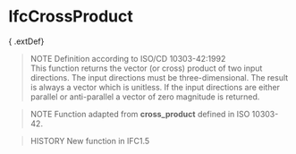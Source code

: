 IfcCrossProduct
===============
{ .extDef}  
> NOTE  Definition according to ISO/CD 10303-42:1992  
> This function returns the vector (or cross) product of two input directions.
> The input directions must be three-dimensional. The result is always a
> vector which is unitless. If the input directions are either parallel or
> anti-parallel a vector of zero magnitude is returned.  
  
> NOTE  Function adapted from **cross_product** defined in ISO 10303-42.  
  
> HISTORY  New function in IFC1.5  


